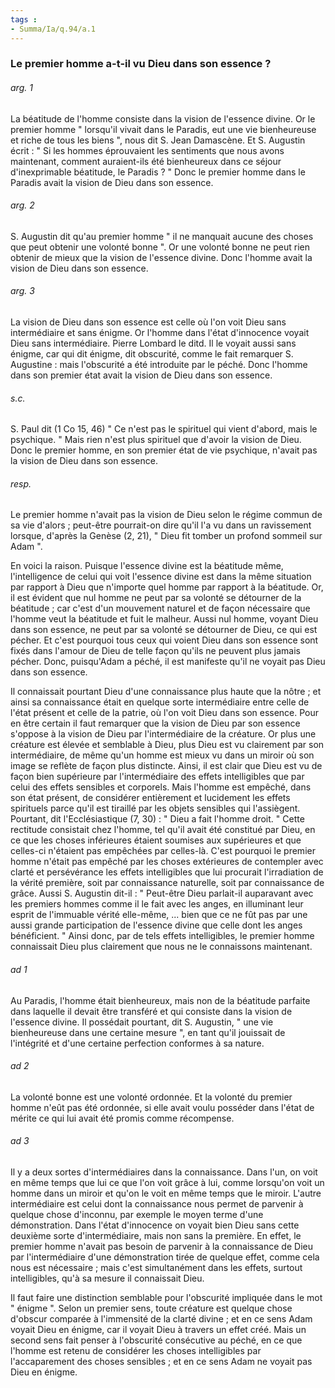 ```yaml
---
tags : 
- Summa/Ia/q.94/a.1
---
```


### Le premier homme a-t-il vu Dieu dans son essence ?



###### arg. 1
La béatitude de l'homme consiste dans la vision de l'essence divine. Or le premier homme " lorsqu'il vivait dans le Paradis, eut une vie bienheureuse et riche de tous les biens ", nous dit S. Jean Damascène. Et S. Augustin écrit : " Si les hommes éprouvaient les sentiments que nous avons maintenant, comment auraient-ils été bienheureux dans ce séjour d'inexprimable béatitude, le Paradis ? " Donc le premier homme dans le Paradis avait la vision de Dieu dans son essence. 

###### arg. 2
S. Augustin dit qu'au premier homme " il ne manquait aucune des choses que peut obtenir une volonté bonne ". Or une volonté bonne ne peut rien obtenir de mieux que la vision de l'essence divine. Donc l'homme avait la vision de Dieu dans son essence. 

###### arg. 3
La vision de Dieu dans son essence est celle où l'on voit Dieu sans intermédiaire et sans énigme. Or l'homme dans l'état d'innocence voyait Dieu sans intermédiaire. Pierre Lombard le ditd. Il le voyait aussi sans énigme, car qui dit énigme, dit obscurité, comme le fait remarquer S. Augustine : mais l'obscurité a été introduite par le péché. Donc l'homme dans son premier état avait la vision de Dieu dans son essence. 

###### s.c.
S. Paul dit (1 Co 15, 46) " Ce n'est pas le spirituel qui vient d'abord, mais le psychique. " Mais rien n'est plus spirituel que d'avoir la vision de Dieu. Donc le premier homme, en son premier état de vie psychique, n'avait pas la vision de Dieu dans son essence. 

###### resp.
Le premier homme n'avait pas la vision de Dieu selon le régime commun de sa vie d'alors ; peut-être pourrait-on dire qu'il l'a vu dans un ravissement lorsque, d'après la Genèse (2, 21), " Dieu fit tomber un profond sommeil sur Adam ". 

En voici la raison. Puisque l'essence divine est la béatitude même, l'intelligence de celui qui voit l'essence divine est dans la même situation par rapport à Dieu que n'importe quel homme par rapport à la béatitude. Or, il est évident que nul homme ne peut par sa volonté se détourner de la béatitude ; car c'est d'un mouvement naturel et de façon nécessaire que l'homme veut la béatitude et fuit le malheur. Aussi nul homme, voyant Dieu dans son essence, ne peut par sa volonté se détourner de Dieu, ce qui est pécher. Et c'est pourquoi tous ceux qui voient Dieu dans son essence sont fixés dans l'amour de Dieu de telle façon qu'ils ne peuvent plus jamais pécher. Donc, puisqu'Adam a péché, il est manifeste qu'il ne voyait pas Dieu dans son essence. 

Il connaissait pourtant Dieu d'une connaissance plus haute que la nôtre ; et ainsi sa connaissance était en quelque sorte intermédiaire entre celle de l'état présent et celle de la patrie, où l'on voit Dieu dans son essence. Pour en être certain il faut remarquer que la vision de Dieu par son essence s'oppose à la vision de Dieu par l'intermédiaire de la créature. Or plus une créature est élevée et semblable à Dieu, plus Dieu est vu clairement par son intermédiaire, de même qu'un homme est mieux vu dans un miroir où son image se reflète de façon plus distincte. Ainsi, il est clair que Dieu est vu de façon bien supérieure par l'intermédiaire des effets intelligibles que par celui des effets sensibles et corporels. Mais l'homme est empêché, dans son état présent, de considérer entièrement et lucidement les effets spirituels parce qu'il est tiraillé par les objets sensibles qui l'assiègent. Pourtant, dit l'Ecclésiastique (7, 30) : " Dieu a fait l'homme droit. " Cette rectitude consistait chez l'homme, tel qu'il avait été constitué par Dieu, en ce que les choses inférieures étaient soumises aux supérieures et que celles-ci n'étaient pas empêchées par celles-là. C'est pourquoi le premier homme n'était pas empêché par les choses extérieures de contempler avec clarté et persévérance les effets intelligibles que lui procurait l'irradiation de la vérité première, soit par connaissance naturelle, soit par connaissance de grâce. Aussi S. Augustin dit-il : " Peut-être Dieu parlait-il auparavant avec les premiers hommes comme il le fait avec les anges, en illuminant leur esprit de l'immuable vérité elle-même, ... bien que ce ne fût pas par une aussi grande participation de l'essence divine que celle dont les anges bénéficient. " Ainsi donc, par de tels effets intelligibles, le premier homme connaissait Dieu plus clairement que nous ne le connaissons maintenant. 

###### ad 1
Au Paradis, l'homme était bienheureux, mais non de la béatitude parfaite dans laquelle il devait être transféré et qui consiste dans la vision de l'essence divine. Il possédait pourtant, dit S. Augustin, " une vie bienheureuse dans une certaine mesure ", en tant qu'il jouissait de l'intégrité et d'une certaine perfection conformes à sa nature. 

###### ad 2
La volonté bonne est une volonté ordonnée. Et la volonté du premier homme n'eût pas été ordonnée, si elle avait voulu posséder dans l'état de mérite ce qui lui avait été promis comme récompense. 

###### ad 3
Il y a deux sortes d'intermédiaires dans la connaissance. Dans l'un, on voit en même temps que lui ce que l'on voit grâce à lui, comme lorsqu'on voit un homme dans un miroir et qu'on le voit en même temps que le miroir. L'autre intermédiaire est celui dont la connaissance nous permet de parvenir à quelque chose d'inconnu, par exemple le moyen terme d'une démonstration. Dans l'état d'innocence on voyait bien Dieu sans cette deuxième sorte d'intermédiaire, mais non sans la première. En effet, le premier homme n'avait pas besoin de parvenir à la connaissance de Dieu par l'intermédiaire d'une démonstration tirée de quelque effet, comme cela nous est nécessaire ; mais c'est simultanément dans les effets, surtout intelligibles, qu'à sa mesure il connaissait Dieu. 

Il faut faire une distinction semblable pour l'obscurité impliquée dans le mot " énigme ". Selon un premier sens, toute créature est quelque chose d'obscur comparée à l'immensité de la clarté divine ; et en ce sens Adam voyait Dieu en énigme, car il voyait Dieu à travers un effet créé. Mais un second sens fait penser à l'obscurité consécutive au péché, en ce que l'homme est retenu de considérer les choses intelligibles par l'accaparement des choses sensibles ; et en ce sens Adam ne voyait pas Dieu en énigme. 


